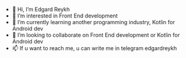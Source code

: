 - 👋 Hi, I’m Edgard Reykh
- 👀 I’m interested in Front End development
- 🌱 I’m currently learning another programming industry, Kotlin for Android dev
- 💞️ I’m looking to collaborate on Front End development or Kotlin for Android dev
- 📫 If u want to reach me, u can write me in telegram edgardreykh
